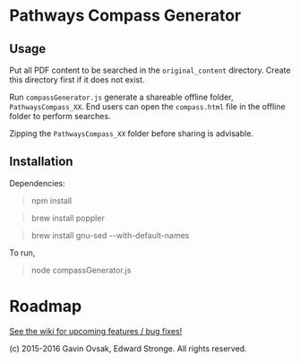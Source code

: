 

# Pathways Compass Generator

## Usage

Put all PDF content to be searched in the `original_content` directory. Create this directory first
if it does not exist.

Run `compassGenerator.js` generate a shareable offline folder, `PathwaysCompass_XX`. End users can open
the `compass.html` file in the offline folder to perform searches.

Zipping the `PathwaysCompass_XX` folder before sharing is advisable.

## Installation

Dependencies:

> npm install

> brew install poppler

> brew install gnu-sed --with-default-names

To run,

> node compassGenerator.js


# Roadmap

[See the wiki for upcoming features / bug fixes!](https://github.com/ejstronge/pathways-compass/wiki)

(c) 2015-2016 Gavin Ovsak, Edward Stronge. All rights reserved.

